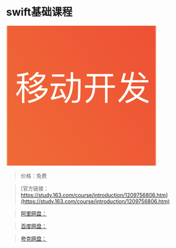 # swift基础课程

![img](../../../assets/study163/free/13df657a21924afa8e5d70d42ec7a8bb.png)

> 价格：免费

> [官方链接：https://study.163.com/course/introduction/1209756806.htm](https://study.163.com/course/introduction/1209756806.htm)

> [阿里网盘：]()

> [百度网盘：]()

> [夸克网盘：]()
